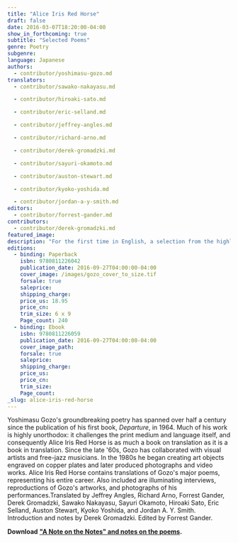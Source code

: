 ```yaml
---
title: "Alice Iris Red Horse"
draft: false
date: 2016-03-07T18:20:00-04:00
show_in_forthcoming: true
subtitle: "Selected Poems"
genre: Poetry
subgenre:
language: Japanese
authors:
  - contributor/yoshimasu-gozo.md
translators:
  - contributor/sawako-nakayasu.md

  - contributor/hiroaki-sato.md

  - contributor/eric-selland.md

  - contributor/jeffrey-angles.md

  - contributor/richard-arno.md

  - contributor/derek-gromadzki.md

  - contributor/sayuri-okamoto.md

  - contributor/auston-stewart.md

  - contributor/kyoko-yoshida.md

  - contributor/jordan-a-y-smith.md
editors:
  - contributor/forrest-gander.md
contributors:
  - contributor/derek-gromadzki.md
featured_image:
description: "For the first time in English, a selection from the highly acclaimed Japanese poet, photographer, performance artist, and filmmaker "
editions:
  - binding: Paperback
    isbn: 9780811226042
    publication_date: 2016-09-27T04:00:00-04:00
    cover_image: /images/gozo_cover_to_size.tif
    forsale: true
    saleprice:
    shipping_charge:
    price_us: 18.95
    price_cn:
    trim_size: 6 x 9
    Page_count: 240
  - binding: Ebook
    isbn: 9780811226059
    publication_date: 2016-09-27T04:00:00-04:00
    cover_image_path:
    forsale: true
    saleprice:
    shipping_charge:
    price_us:
    price_cn:
    trim_size:
    Page_count:
_slug: alice-iris-red-horse
---
```

Yoshimasu Gozo's groundbreaking poetry has spanned over half a century since the publication of his first book, _Departure_, in 1964. Much of his work is highly unorthodox: it challenges the print medium and language itself, and consequently Alice Iris Red Horse is as much a book on translation as it is a book in translation. Since the late '60s, Gozo has collaborated with visual artists and free-jazz musicians. In the 1980s he began creating art objects engraved on copper plates and later produced photographs and video works. Alice Iris Red Horse contains translations of Gozo's major poems, representing his entire career. Also included are illuminating interviews, reproductions of Gozo's artworks, and photographs of his performances.Translated by Jeffrey Angles, Richard Arno, Forrest Gander, Derek Gromadzki, Sawako Nakayasu, Sayuri Okamoto, Hiroaki Sato, Eric Selland, Auston Stewart, Kyoko Yoshida, and Jordan A. Y. Smith. Introduction and notes by Derek Gromadzki. Edited by Forrest Gander.

**Download** **["A Note on the Notes" and notes on the poems](/static/files/Gromadzki_ND_Website_Notes_Omnibus_With_Intro.pdf).**[](/static/files/Gromadzki_ND_Website_Notes_Omnibus_With_Intro.pdf)

